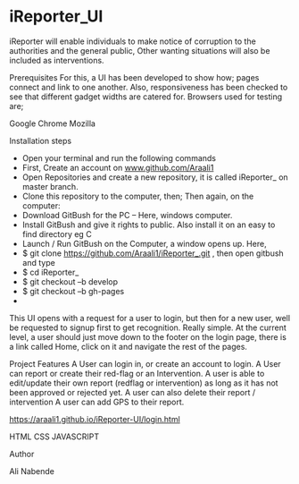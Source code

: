 # iReporter_UI

iReporter will enable individuals to make notice of corruption to the authorities and the general public, Other wanting situations will also be included as interventions.

Prerequisites
For this, a UI has been developed to show how; pages connect and link to one another. Also, responsiveness has been checked to see that different gadget widths are catered for. Browsers used for testing are;

Google Chrome
Mozilla

Installation steps 
-	Open your terminal and run the following commands
-	First, Create an account on www.github.com/Araali1
-	Open Repositories and create a new repository, it is called iReporter_ on master branch.
-	Clone this repository to the computer, then;
Then again, on the computer:
-	Download GitBush for the PC – Here, windows computer.
-	Install GitBush and give it rights to public. Also install it on an easy to find directory eg C
-	Launch / Run GitBush on the Computer, a window opens up. Here,
-	$   git clone https://github.com/Araali1/iReporter_.git , then open gitbush and type
-	$  cd iReporter_
-	$  git checkout –b develop
-	$ git checkout –b gh-pages
-	
This UI opens with a request for a user to login, but then for a new user, well be requested to signup first to get recognition. Really simple.  At the current level, a user should just move down to the footer on the login page, there is a link called Home, click on it and navigate the rest of the pages.

Project Features
A User can login in, or create an account to login.
A User can report or create their red-flag or an Intervention.
A user is able to edit/update their own report (redflag or intervention) as long as it has not been approved or rejected yet.
A user can also delete their report / intervention
A user can add GPS to their report.

https://araali1.github.io/iReporter-UI/login.html

HTML
CSS
JAVASCRIPT

Author

Ali Nabende
